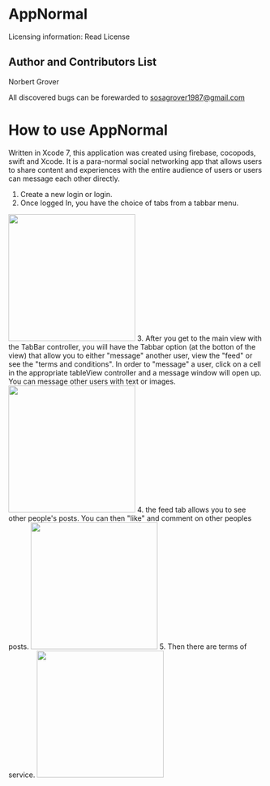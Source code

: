 # AppNormal
Licensing information: Read License

Author and Contributors List
------
Norbert Grover

All discovered bugs can be forewarded to sosagrover1987@gmail.com

How to use AppNormal
======
Written in Xcode 7, this application was created using firebase, cocopods, swift and Xcode. It is a para-normal social networking app that allows users to share content and experiences with the entire audience of users or users can message each other directly.
1. Create a new login or login. 
2. Once logged In, you have the choice of tabs from a tabbar menu. 
<img src="https://user-images.githubusercontent.com/12214205/33811623-93f8ecf4-ddca-11e7-80fc-47f71a1dca7a.jpg" height="250">
3. After you get to the main view with the TabBar controller, you will have the Tabbar option (at the botton of the view) that allow you to either "message" another user, view the "feed" or see the "terms and conditions". In order to "message" a user, click on a cell in the appropriate tableView controller and a message window will open up. You can message other users with text or images.
<img src="https://user-images.githubusercontent.com/12214205/33811682-0ff93f5c-ddcb-11e7-8e78-dd9582660242.jpg" height="250">
4. the feed tab allows you to see other people's posts. You can then "like" and comment on other peoples posts.
<img src="https://user-images.githubusercontent.com/12214205/33812194-244d5844-ddd0-11e7-863f-07322ce9cca6.jpg" height="250">
5. Then there are terms of service.
<img src="https://user-images.githubusercontent.com/12214205/33811682-0ff93f5c-ddcb-11e7-8e78-dd9582660242.jpg" height="250">

